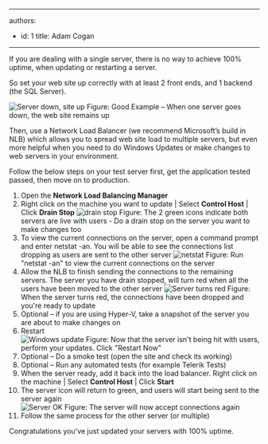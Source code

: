 

---
authors:
  - id: 1
    title: Adam Cogan
---




<span class='intro'> <p>If you are dealing with a single server, there is no way to achieve 100% uptime, when updating or restarting a server.</p>
<p>So set your web site up correctly with at least 2 front ends, and 1 backend (the SQL Server).</p>
 </span>

<img class="ms-rteCustom-ImageArea" alt="Server down, site up" src="/ITAndNetworking/RulesToBetterWindowsServers/PublishingImages/Server-down-Site-up.jpg" />
<span class="ms-rteCustom-FigureGood">Figure&#58; Good Example – When one server goes down, the web site remains up</span>
<p>Then, use a Network Load Balancer (we recommend Microsoft’s build in NLB) which allows you to spread web site load to multiple servers, but even more helpful when you need to do Windows Updates or make changes to web servers in your environment.</p>
 
<p>Follow the below steps on your test server first, get the application tested passed, then move on to production.</p>
<ol>
<li>Open the <strong>Network Load Balancing Manager</strong></li>
<li>Right click on the machine you want to update | Select <strong>Control Host</strong> | Click <strong>Drain Stop</strong>
<img class="ms-rteCustom-ImageArea" alt="drain stop" src="/ITAndNetworking/RulesToBetterWindowsServers/PublishingImages/Server-drainstop.jpg" />
<span class="ms-rteCustom-FigureNormal">Figure&#58; The 2 green icons indicate both servers are live with users - Do a drain stop on the server you want to make changes too </span>
</li>
<li>To view the current connections on the server, open a command prompt and enter netstat -an. You will be able to see the connections list dropping as users are sent to the other server
<img class="ms-rteCustom-ImageArea" alt="netstat" src="/ITAndNetworking/RulesToBetterWindowsServers/PublishingImages/Server-netstat.jpg" />
<span class="ms-rteCustom-FigureNormal">Figure&#58; Run &quot;netstat -an&quot; to view the current connections on the server</span></li>
<li>Allow the NLB to finish sending the connections to the remaining servers. The server you have drain stopped, will turn red when all the users have been moved to the other server
<img class="ms-rteCustom-ImageArea" alt="Server turns red" src="/ITAndNetworking/RulesToBetterWindowsServers/PublishingImages/Server-red.jpg" />
<span class="ms-rteCustom-FigureNormal">Figure&#58; When the server turns red, the connections have been dropped and you're ready to update</span>
</li>
<li>Optional – if you are using Hyper-V, take a snapshot of the server you are about to make changes on</li>
<li>Restart</li>
<img class="ms-rteCustom-ImageArea" alt="Windows update" src="/ITAndNetworking/RulesToBetterWindowsServers/PublishingImages/Server-restart.jpg" />
<span class="ms-rteCustom-FigureNormal">Figure&#58; Now that the server isn't being hit with users, perform your updates. Click &quot;Restart Now&quot;</span>
<li>Optional – Do a smoke test (open the site and check its working)</li>
<li>Optional – Run any automated tests (for example Telerik Tests)</li>
<li>When the server ready, add it back into the load balancer. Right click on the machine | Select <strong>Control Host</strong> | Click <strong>Start</strong></li>
<li>The server icon will return to green, and users will start being sent to the server again
</li>
<img class="ms-rteCustom-ImageArea" alt="Server OK" src="/ITAndNetworking/RulesToBetterWindowsServers/PublishingImages/Server-green.jpg" />
<span class="ms-rteCustom-FigureNormal">Figure&#58; The server will now accept connections again</span>
<li>Follow the same process for the other server (or multiple)</li>
</ol>
<p>Congratulations you've just updated your servers with 100% uptime. </p>




